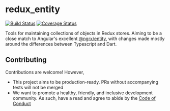 # redux_entity

[![Build Status](https://travis-ci.org/MichaelMarner/redux_entity.svg?branch=master)](https://travis-ci.org/MichaelMarner/redux_entity) [![Coverage Status](https://coveralls.io/repos/github/MichaelMarner/redux_entity/badge.svg?branch=master)](https://coveralls.io/github/MichaelMarner/redux_entity?branch=master)

Tools for maintaining collections of objects in Redux stores. Aiming to be a close match to Angular's excellent [@ngrx/entity](https://github.com/ngrx/platform/tree/master/modules/entity), with changes made mostly around the differences between Typescript and Dart.

## Contributing

Contributions are welcome! However,

- This project aims to be production-ready. PRs without accompanying tests will not be merged
- We want to promote a healthy, friendly, and inclusive development community. As such, have a read and agree to abide by the [Code of Conduct](https://github.com/MichaelMarner/redux_entity/blob/master/CODE_OF_CONDUCT.md)
